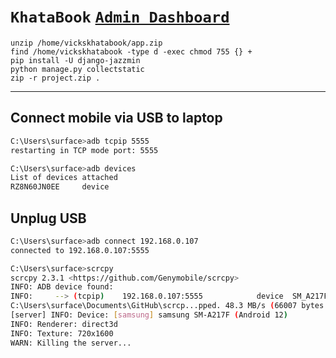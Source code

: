 # `KhataBook` [`Admin Dashboard`](https://vickskhatabook.pythonanywhere.com/admin/customers/purchase/)

    unzip /home/vickskhatabook/app.zip
    find /home/vickskhatabook -type d -exec chmod 755 {} +
    pip install -U django-jazzmin
    python manage.py collectstatic
    zip -r project.zip .

---

## Connect mobile via USB to laptop

```bash
C:\Users\surface>adb tcpip 5555
restarting in TCP mode port: 5555

C:\Users\surface>adb devices
List of devices attached
RZ8N60JN0EE     device
```

## Unplug USB

```bash
C:\Users\surface>adb connect 192.168.0.107
connected to 192.168.0.107:5555

C:\Users\surface>scrcpy
scrcpy 2.3.1 <https://github.com/Genymobile/scrcpy>
INFO: ADB device found:
INFO:     --> (tcpip)    192.168.0.107:5555            device  SM_A217F
C:\Users\surface\Documents\GitHub\scrcp...pped. 48.3 MB/s (66007 bytes in 0.001s)
[server] INFO: Device: [samsung] samsung SM-A217F (Android 12)
INFO: Renderer: direct3d
INFO: Texture: 720x1600
WARN: Killing the server...
```
